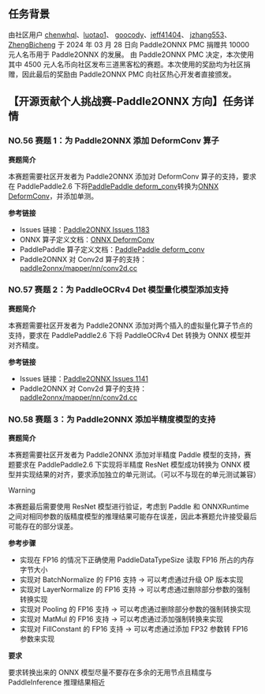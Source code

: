 ## 任务背景

由社区用户 [chenwhql](https://github.com/chenwhql)、[luotao1](https://github.com/luotao1)、 [goocody](https://github.com/goocody)、[jeff41404](https://github.com/jeff41404)、 [jzhang553](https://github.com/jzhang533)、[ZhengBicheng](https://github.com/ZhengBicheng) 于 2024 年 03 月 28 日向 Paddle2ONNX PMC 捐赠共 10000 元人名币用于 Paddle2ONNX 的发展。
由 Paddle2ONNX PMC 决定，本次使用其中 4500 元人名币向社区发布三道黑客松的赛题。本次使用的奖励均为社区捐赠，因此最后的奖励由 Paddle2ONNX PMC 向社区热心开发者直接颁发。

## 【开源贡献个人挑战赛-Paddle2ONNX 方向】任务详情

### NO.56 赛题 1：为 Paddle2ONNX 添加 DeformConv 算子

**赛题简介**

本赛题需要社区开发者为 Paddle2ONNX 添加对 DeformConv 算子的支持，要求在 PaddlePaddle2.6 下将[PaddlePaddle deform_conv](https://www.paddlepaddle.org.cn/documentation/docs/zh/api/paddle/vision/ops/deform_conv2d_cn.html#deform-conv2d)转换为[ONNX DeformConv](https://onnx.ai/onnx/operators/onnx__DeformConv.html#l-onnx-doc-deformconv)，并添加单测。

**参考链接**

- Issues 链接：[Paddle2ONNX Issues 1183](https://github.com/PaddlePaddle/Paddle2ONNX/issues/1183)
- ONNX 算子定义文档：[ONNX DeformConv](https://onnx.ai/onnx/operators/onnx__DeformConv.html#l-onnx-doc-deformconv)
- PaddlePaddle 算子定义文档：[PaddlePaddle deform_conv](https://www.paddlepaddle.org.cn/documentation/docs/zh/api/paddle/vision/ops/deform_conv2d_cn.html#deform-conv2d)
- Paddle2ONNX 对 Conv2d 算子的支持：[paddle2onnx/mapper/nn/conv2d.cc](https://github.com/PaddlePaddle/Paddle2ONNX/blob/develop/paddle2onnx/mapper/nn/conv2d.cc)

### NO.57 赛题 2：为 PaddleOCRv4 Det 模型量化模型添加支持

**赛题简介**

本赛题需要社区开发者为 Paddle2ONNX 添加对两个插入的虚拟量化算子节点的支持，要求在 PaddlePaddle2.6 下将 PaddleOCRv4 Det 转换为 ONNX 模型并对齐精度。

**参考链接**

- Issues 链接：[Paddle2ONNX Issues 1141](https://github.com/PaddlePaddle/Paddle2ONNX/issues/1141)
- Paddle2ONNX 对 Conv2d 算子的支持：[paddle2onnx/mapper/nn/conv2d.cc](https://github.com/PaddlePaddle/Paddle2ONNX/blob/develop/paddle2onnx/mapper/nn/conv2d.cc)

### NO.58 赛题 3：为 Paddle2ONNX 添加半精度模型的支持

**赛题简介**

本赛题需要社区开发者为 Paddle2ONNX 添加对半精度 Paddle 模型的支持，赛题要求在 PaddlePaddle2.6 下实现将半精度 ResNet 模型成功转换为 ONNX 模型并实现结果的对齐，要求添加独立的单元测试。（可以不与现在的单元测试兼容）

> [!WARNING]
> 本赛题最后需要使用 ResNet 模型进行验证，考虑到 Paddle 和 ONNXRuntime 之间对相同参数的版精度模型的推理结果可能存在误差，因此本赛题允许接受最后可能存在的部分误差。

**参考步骤**

- 实现在 FP16 的情况下正确使用 PaddleDataTypeSize 读取 FP16 所占的内存字节大小
- 实现对 BatchNormalize 的 FP16 支持 -> 可以考虑通过升级 OP 版本实现
- 实现对 LayerNormalize 的 FP16 支持 -> 可以考虑通过删除部分参数的强制转换实现
- 实现对 Pooling 的 FP16 支持 -> 可以考虑通过删除部分参数的强制转换实现
- 实现对 MatMul 的 FP16 支持 -> 可以考虑通过添加强制转换来实现
- 实现对 FillConstant 的 FP16 支持 -> 可以考虑通过添加 FP32 参数转 FP16 参数来实现

**要求**

要求转换出来的 ONNX 模型尽量不要存在多余的无用节点且精度与 PaddleInference 推理结果相近
